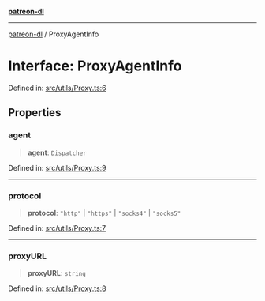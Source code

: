 [**patreon-dl**](../README.md)

***

[patreon-dl](../README.md) / ProxyAgentInfo

# Interface: ProxyAgentInfo

Defined in: [src/utils/Proxy.ts:6](https://github.com/patrickkfkan/patreon-dl/blob/4dbe5b7f9bc86c654049194392d94f0aeefc44c0/src/utils/Proxy.ts#L6)

## Properties

### agent

> **agent**: `Dispatcher`

Defined in: [src/utils/Proxy.ts:9](https://github.com/patrickkfkan/patreon-dl/blob/4dbe5b7f9bc86c654049194392d94f0aeefc44c0/src/utils/Proxy.ts#L9)

***

### protocol

> **protocol**: `"http"` \| `"https"` \| `"socks4"` \| `"socks5"`

Defined in: [src/utils/Proxy.ts:7](https://github.com/patrickkfkan/patreon-dl/blob/4dbe5b7f9bc86c654049194392d94f0aeefc44c0/src/utils/Proxy.ts#L7)

***

### proxyURL

> **proxyURL**: `string`

Defined in: [src/utils/Proxy.ts:8](https://github.com/patrickkfkan/patreon-dl/blob/4dbe5b7f9bc86c654049194392d94f0aeefc44c0/src/utils/Proxy.ts#L8)
